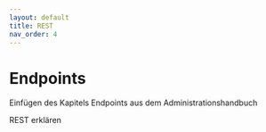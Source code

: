 ```yaml
---
layout: default
title: REST
nav_order: 4
---
```


# Endpoints

Einfügen des Kapitels Endpoints aus dem Administrationshandbuch

REST erklären
